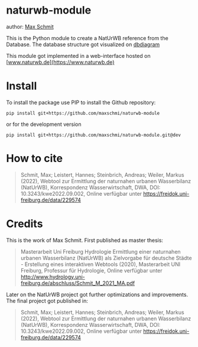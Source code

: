 # naturwb-module

author: [Max Schmit](https://github.com/maxschmi)

This is the Python module to create a NatUrWB reference from the Database. The database structure got visualized on [dbdiagram](https://dbdiagram.io/d/63a48df999cb1f3b55a30e7d)

This module got implemented in a web-interface hosted on [www.naturwb.de](https://www.naturwb.de)

# Install
To install the package use PIP to install the Github repository:

```
pip install git+https://github.com/maxschmi/naturwb-module
```

or for the development version

```
pip install git+https://github.com/maxschmi/naturwb-module.git@dev
```

# How to cite
> Schmit, Max; Leistert, Hannes; Steinbrich, Andreas; Weiler, Markus (2022), Webtool zur Ermittlung der naturnahen urbanen Wasserbilanz (NatUrWB), Korrespondenz Wasserwirtschaft, DWA, DOI: 10.3243/kwe2022.09.002, Online verfügbar unter https://freidok.uni-freiburg.de/data/229574

# Credits
This is the work of Max Schmit. First published as master thesis:
> Masterarbeit Uni Freiburg Hydrologie Ermittlung einer naturnahen urbanen Wasserbilanz (NatUrWB) als Zielvorgabe für deutsche Städte - Erstellung eines interaktiven Webtools (2020), Masterarbeit UNI Freiburg, Professur für Hydrologie, Online verfügbar unter http://www.hydrology.uni-freiburg.de/abschluss/Schmit_M_2021_MA.pdf

Later on the NatUrWB project got further optimizations and improvements. The final project got published in:
> Schmit, Max; Leistert, Hannes; Steinbrich, Andreas; Weiler, Markus (2022), Webtool zur Ermittlung der naturnahen urbanen Wasserbilanz (NatUrWB), Korrespondenz Wasserwirtschaft, DWA, DOI: 10.3243/kwe2022.09.002, Online verfügbar unter https://freidok.uni-freiburg.de/data/229574